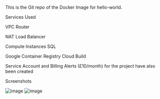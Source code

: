 
This is the Git repo of the Docker Image for hello-world. 

Services Used

VPC
Router

NAT
Load Balancer

Compute Instances
SQL

Google Container Registry
Cloud Build

Service Account and Billing Alerts (£10/month) for the project have also been created 

Screenshots

![image](https://user-images.githubusercontent.com/22668953/166552175-ab61aa6f-2210-4754-9469-f7f09d1c0a61.png)
![image](https://user-images.githubusercontent.com/22668953/166552211-87616d06-12b4-4f0c-9388-45d83452ecd5.png)
